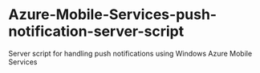 Azure-Mobile-Services-push-notification-server-script
=====================================================

Server script for handling push notifications using Windows Azure Mobile Services